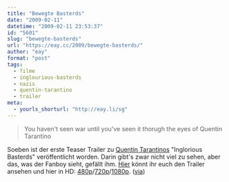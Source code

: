 ```yaml
---
title: "Bewegte Basterds"
date: "2009-02-11"
datetime: "2009-02-11 23:53:37"
id: "5601"
slug: "bewegte-basterds"
url: "https://eay.cc/2009/bewegte-basterds/"
author: "eay"
format: "post"
tags:
  - filme
  - inglourious-basterds
  - nazis
  - quentin-tarantino
  - trailer
meta:
  - yourls_shorturl: "http://eay.li/sg"
---
```


> You haven't seen war until you've seen it thorugh the eyes of Quentin Tarantino

Soeben ist der erste Teaser Trailer zu [Quentin Tarantinos](//eay.cc/tag/tarantino/) "Inglorious Basterds" veröffentlicht worden. Darin gibt's zwar nicht viel zu sehen, aber das, was der Fanboy sieht, gefällt ihm. [Hier](http://movies.yahoo.com/premieres/11990378) könnt ihr euch den Trailer ansehen und hier in HD: [480p](http://playlist.yahoo.com/makeplaylist.dll?sid=80016337&sdm=web&pt=rd)/[720p](http://playlist.yahoo.com/makeplaylist.dll?sid=80016342&sdm=web&pt=rd)/[1080p](http://playlist.yahoo.com/makeplaylist.dll?sid=80016343&sdm=web&pt=rd). ([via](http://www.equilibriumblog.de/wordpress/2009/02/10/inglourious-basterds-trailer-sneak-peek/))
